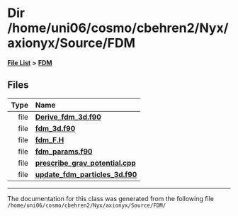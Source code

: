 
# Dir /home/uni06/cosmo/cbehren2/Nyx/axionyx/Source/FDM


[**File List**](files.md) **>** [**FDM**](dir_43b815edcf2a06ee60d8a45cc6c77fb8.md)











## Files

| Type | Name |
| ---: | :--- |
| file | [**Derive\_fdm\_3d.f90**](Derive__fdm__3d_8f90.md) <br> |
| file | [**fdm\_3d.f90**](fdm__3d_8f90.md) <br> |
| file | [**fdm\_F.H**](fdm__F_8H.md) <br> |
| file | [**fdm\_params.f90**](fdm__params_8f90.md) <br> |
| file | [**prescribe\_grav\_potential.cpp**](Source_2FDM_2prescribe__grav__potential_8cpp.md) <br> |
| file | [**update\_fdm\_particles\_3d.f90**](update__fdm__particles__3d_8f90.md) <br> |


















------------------------------
The documentation for this class was generated from the following file `/home/uni06/cosmo/cbehren2/Nyx/axionyx/Source/FDM/`